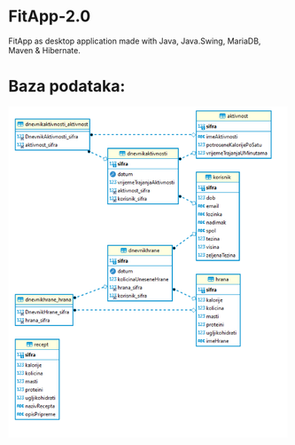 # FitApp-2.0
FitApp as desktop application made with Java, Java.Swing, MariaDB, Maven &amp; Hibernate.


# Baza podataka:

![alt text](https://github.com/z-dukic/FitApp-2.0/blob/main/FitApp2.0%20era.png?raw=true)
